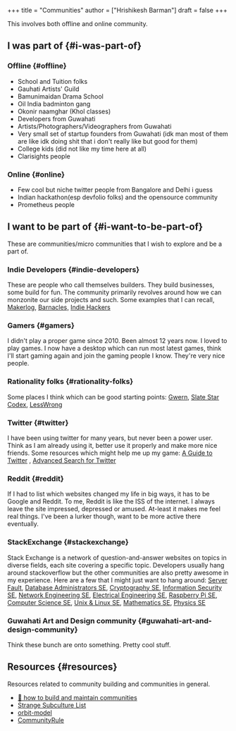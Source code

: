 +++
title = "Communities"
author = ["Hrishikesh Barman"]
draft = false
+++

This involves both offline and online community.


## I was part of {#i-was-part-of}


### Offline {#offline}

-   School and Tuition folks
-   Gauhati Artists' Guild
-   Bamunimaidan Drama School
-   Oil India badminton gang
-   Okonir naamghar (Khol classes)
-   Developers from Guwahati
-   Artists/Photographers/Videographers from Guwahati
-   Very small set of startup founders from Guwahati (idk man most of them are like idk doing shit that i don't really like but good for them)
-   College kids (did not like my time here at all)
-   Clarisights people


### Online {#online}

-   Few cool but niche twitter people from Bangalore and Delhi i guess
-   Indian hackathon(esp devfolio folks) and the opensource community
-   Prometheus people


## I want to be part of {#i-want-to-be-part-of}

These are communities/micro communities that I wish to explore and be a part of.


### Indie Developers {#indie-developers}

These are people who call themselves builders. They build businesses, some build for fun. The community primarily revolves around how we can monzonite our side projects and such. Some examples that I can recall, [Makerlog](https://getmakerlog.com/), [Barnacles,](https://barnacl.es/) [Indie Hackers](https://www.indiehackers.com/)


### Gamers {#gamers}

I didn't play a proper game since 2010. Been almost 12 years now. I loved to play games. I now have a desktop which can run most latest games, think I'll start gaming again and join the gaming people I know. They're very nice people.


### Rationality folks {#rationality-folks}

Some places I think which can be good starting points: [Gwern](https://www.gwern.net/), [Slate Star Codex](https://old.reddit.com/r/slatestarcodex/), [LessWrong](https://www.lesswrong.com/about)


### Twitter {#twitter}

I have been using twitter for many years, but never been a power user. Think as I am already using it, better use it properly and make more nice friends. Some resources which might help me up my game: [A Guide to Twitter](https://tasshin.com/blog/a-guide-to-twitter/) , [Advanced Search for Twitter](https://github.com/igorbrigadir/twitter-advanced-search)


### Reddit {#reddit}

If I had to list which websites changed my life in big ways, it has to be Google and Reddit. To me, Reddit is like the ISS of the internet. I always leave the site impressed, depressed or amused. At-least it makes me feel real things. I've been a lurker though, want to be more active there eventually.


### StackExchange {#stackexchange}

Stack Exchange is a network of question-and-answer websites on topics in diverse fields, each site covering a specific topic. Developers usually hang around stackoverflow but the other communities are also pretty awesome in my experience. Here are a few that I might just want to hang around: [Server Fault](https://serverfault.com/), [Database Administrators SE](https://dba.stackexchange.com/), [Cryptography SE](https://crypto.stackexchange.com/), [Information Security SE](https://security.stackexchange.com/), [Network Engineering SE](https://networkengineering.stackexchange.com/), [Electrical Engineering SE](https://electronics.stackexchange.com/), [Raspberry Pi SE](https://raspberrypi.stackexchange.com/), [Computer Science SE](https://cs.stackexchange.com/), [Unix &amp; Linux SE](https://unix.stackexchange.com/), [Mathematics SE](https://math.stackexchange.com/), [Physics SE](https://physics.stackexchange.com/)


### Guwahati Art and Design community {#guwahati-art-and-design-community}

Think these bunch are onto something. Pretty cool stuff.


## Resources {#resources}

Resources related to community building and communities in general.

-   [🤝 how to build and maintain communities](https://www.visakanv.com/blog/communities/)
-   [Strange Subculture List](https://knowingless.com/2016/08/21/strange-subculture-list/)
-   [orbit-model](https://github.com/orbit-love/orbit-model)
-   [CommunityRule](https://communityrule.info/)
